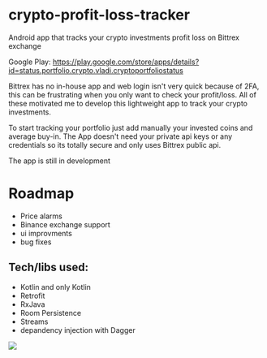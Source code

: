 # crypto-profit-loss-tracker
Android app that tracks your crypto investments profit loss on Bittrex exchange

Google Play: https://play.google.com/store/apps/details?id=status.portfolio.crypto.vladi.cryptoportfoliostatus

Bittrex has no in-house app and web login isn't very quick because of 2FA, this can be frustrating when you only want to check your profit/loss. All of these motivated me to develop this lightweight app to track your crypto investments.

To start tracking your portfolio just add manually your invested coins and average buy-in. The App doesn't need your private api keys or any credentials so its totally secure and only uses Bittrex public api.

The app is still in development

# Roadmap

- Price alarms
- Binance exchange support
- ui improvments
- bug fixes

Tech/libs used:
---------------
- Kotlin and only Kotlin
- Retrofit
- RxJava
- Room Persistence
- Streams
- depandency injection with Dagger

![](https://media.giphy.com/media/l1JoiSUeKtgZ4iMnu/giphy.gif)
